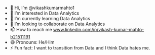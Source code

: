 - 👋 Hi, I’m @vikashkumarmahto1
- 👀 I’m interested in Data Analytics
- 🌱 I’m currently learning Data Analytics
- 💞️ I’m looking to collaborate on Data Analytics
- 📫 How to reach me www.linkedin.com/in/vikash-kumar-mahto-b21511191
- 😄 Pronouns: He/Him
- ⚡ Fun fact: I want to transition from Data and I think Data hates me.

<!---
vikashkumarmahto1/vikashkumarmahto1 is a ✨ special ✨ repository because its `README.md` (this file) appears on your GitHub profile.
You can click the Preview link to take a look at your changes.
--->

